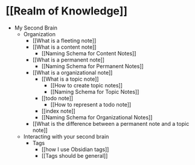 # [[Realm of Knowledge]]

- My Second Brain
	- Organization
		- [[What is a fleeting note]]
		- [[What is a content note]]
			- [[Naming Schema for Content Notes]]
		- [[What is a permanent note]]
			- [[Naming Schema for Permanent Notes]]
		- [[What is a organizational note]]
			- [[What is a topic note]]
				- [[How to create topic notes]]
				- [[Naming Schema for Topic Notes]]
			- [[todo note]]
				- [[How to represent a todo note]]
			- [[index note]]
			- [[Naming Schema for Organizational Notes]]
		- [[What is the difference between a permanent note and a topic note]]
	- Interacting with your second brain
		- Tags
			- [[how I use Obsidian tags]]
			- [[Tags should be general]]